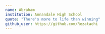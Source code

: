 ```yaml
---
name: Abraham
institution: Annandale High School	
quote: "There's more to life than winning"
github_user: https://github.com/Rezatachi
---
```

